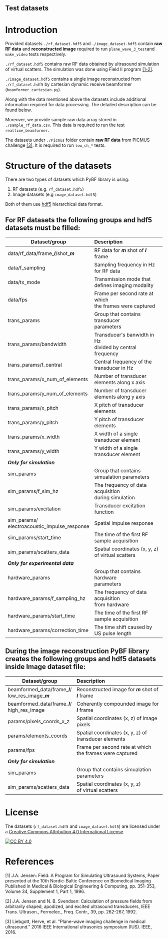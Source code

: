 ## Test datasets 

# Introduction

Provided datasets `./rf_dataset.hdf5` and `./image_dataset.hdf5` contain **raw RF data** and **reconstructed image** required to run `plane_wave_3_test`and `make_video` tests respectively.

`./rf_dataset.hdf5` contains raw RF data obtained by ultrasound simulation of virtual scatters. The simulation was done using Field II program [[1-2]](#1).

`./image_dataset.hdf5` contains a single image reconstructed from `./rf_dataset.hdf5`  by cartesian dynamic receive beamformer (`beamformer_cartesian.py`).

Along with the data mentioned above the datasets include additional information required for data processing. The detailed description can be found below.

Moreover, we provide sample raw data array stored in `./sample_rf_data.csv`. This data is required to run the test `realtime_beamformer`.

The datasets under  `./Picmus` folder contain **raw RF data** from PICMUS challenge [[3]](#3). It is required to run `low_ch_*` tests.

# Structure of the datasets

There are two types of datasets which PyBF library is using:
1. RF datasets (e.g. `rf_dataset.hdf5`)
2. Image datasets (e.g `image_dataset.hdf5`)

Both of them use [hdf5](https://support.hdfgroup.org/HDF5/doc/H5.intro.html) hierarchical data format.

## For RF datasets the following groups and hdf5 datasets must be filled:
| **Dataset/group**                               | **Description**                                               |
| ------------------------------------------------|:--------------------------------------------------------------|
| data/rf_data/frame_**_l_**/shot_**_m_**         | RF data for **_m_** shot of **_l_** frame                     |
| data/f_sampling                                 | Sampling frequency in Hz for RF data                          |
| data/tx_mode                                    | Transmission mode that defines imaging modality               |
| data/fps                                        | Frame per second rate at which <br> the frames were captured  |
| trans_params                                    | Group that contains transducer <br >parameters                |
| trans_params/bandwidth                          | Transducer's banwidth in Hz <br> divided by central frequency |
| trans_params/f_central                          | Central frequency of the transducer in Hz                     |
| trans_params/x_num_of_elements                  | Number of transducer elements along x axis                    |
| trans_params/y_num_of_elements                  | Number of transducer elements along y axis                    |
| trans_params/x_pitch                            | X pitch of transducer elements                                |
| trans_params/y_pitch                            | Y pitch of transducer elements                                |
| trans_params/x_width                            | X width of a single transducer element                        |
| trans_params/y_width                            | Y width of a single transducer element                        |
| **_Only for simulation_**                                                                                       |
| sim_params                                      | Group that contains simualation parameters                    |
| sim_params/f_sim_hz                             | The frequency of data acquisition <br> during simulation      |
| sim_params/excitation                           | Transducer excitation function                                |
| sim_params/<br>electroacoustic_impulse_response | Spatial impulse response                                      |
| sim_params/start_time                           | The time of the first RF sample acquisition                   |
| sim_params/scatters_data                        | Spatial coordinates (x, y, z) <br> of virtual scatters        |
| **_Only for experimental data_**                                                                                |
| hardware_params                                 | Group that contains hardware <br >parameters                  |
| hardware_params/f_sampling_hz                   | The frequency of data acquisition <br> from hardware          |
| hardware_params/start_time                      | The time of the first RF sample acquisition                   |
| hardware_params/correction_time                 | The time shift caused by US pulse length                      |

## During the image reconstruction PyBF library creates the following groups and hdf5 datasets inside Image dataset file:
| **Dataset/group**                                         | **Description**                                              |
| ----------------------------------------------------------|:-------------------------------------------------------------|
| beamformed_data/frame_**_l_**/<br> low_res_image_**_m_**  | Reconstructed image for **_m_** shot of **_l_** frame        |
| beamformed_data/frame_**_l_**/<br> high_res_image         | Coherently compounded image for **_l_** frame                |
| params/pixels_coords_x_z                                  | Spatial coordinates (x, z) of image pixels                   |
| params/elements_coords                                    | Spatial coordinates (x, y, z) of transducer elements         |
| params/fps                                                | Frame per second rate at which <br> the frames were captured | 
| **_Only for simulation_**                                                                                                |
| sim_params                                                | Group that contains simualation parameters                   |
| sim_params/scatters_data                                  | Spatial coordinates (x, y, z) <br> of virtual scatters       |

# License
The datasets (`rf_dataset.hdf5` and `image_dataset.hdf5`) are licensed under a [Creative Commons Attribution 4.0 International
License][cc-by].

[![CC BY 4.0][cc-by-image]][cc-by]

[cc-by]: http://creativecommons.org/licenses/by/4.0/
[cc-by-image]: https://i.creativecommons.org/l/by/4.0/88x31.png
[cc-by-shield]: https://img.shields.io/badge/License-CC%20BY%204.0-lightgrey.svg

# References
<a id="1">[1]</a> 
J.A. Jensen: Field: A Program for Simulating Ultrasound Systems, Paper presented at the 10th Nordic-Baltic Conference on Biomedical Imaging Published in Medical & Biological Engineering & Computing, pp. 351-353, Volume 34, Supplement 1, Part 1, 1996.

<a id="2">[2]</a> 
J.A. Jensen and N. B. Svendsen: Calculation of pressure fields from arbitrarily shaped, apodized, and excited ultrasound transducers, IEEE Trans. Ultrason., Ferroelec., Freq. Contr., 39, pp. 262-267, 1992.

<a id="3">[3]</a> 
Liebgott, Herve, et al. "Plane-wave imaging challenge in medical ultrasound." 2016 IEEE International ultrasonics symposium (IUS). IEEE, 2016.